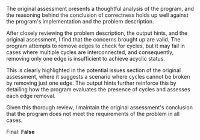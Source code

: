 The original assessment presents a thoughtful analysis of the program, and the reasoning behind the conclusion of correctness holds up well against the program's implementation and the problem description. 

After closely reviewing the problem description, the output hints, and the original assessment, I find that the concerns brought up are valid. The program attempts to remove edges to check for cycles, but it may fail in cases where multiple cycles are interconnected, and consequently, removing only one edge is insufficient to achieve acyclic status. 

This is clearly highlighted in the potential issues section of the original assessment, where it suggests a scenario where cycles cannot be broken by removing just one edge. The output hints further reinforce this by detailing how the program evaluates the presence of cycles and assesses each edge removal.

Given this thorough review, I maintain the original assessment's conclusion that the program does not meet the requirements of the problem in all cases.

Final: **False**
